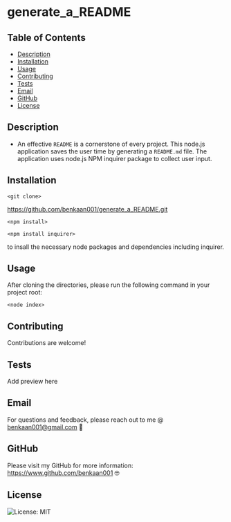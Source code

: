 # generate_a_README

  ## Table of Contents

  * [Description](#description)
  * [Installation](#installation)
  * [Usage](#usage)
  * [Contributing](#contributing)
  * [Tests](#tests)
  * [Email](#email)
  * [GitHub](#GitHub)
  * [License](#license)

  ## Description
  
  * An effective `README` is a cornerstone of every project. This node.js application saves the user time by generating a  `README.md` file. The application uses node.js NPM inquirer package to collect user input. 

  ## Installation

  ```<git clone> ```
  
  https://github.com/benkaan001/generate_a_README.git 

  ```<npm install> ```

```<npm install inquirer> ```
  
  to insall the necessary node packages and dependencies including inquirer. 


  ## Usage
  
  After cloning the directories, please run the following command in your project root:

 ```<node index> ```

  ## Contributing
  
  Contributions are welcome!

  ## Tests
  
  Add preview here

  ## Email

  For questions and feedback, please reach out to me @ benkaan001@gmail.com 🤗

  ## GitHub
  
  Please visit my GitHub for more information: https://www.github.com/benkaan001 🤓

  ## License

  
  ![License: MIT](https://img.shields.io/badge/License-MIT-yellow.svg)

